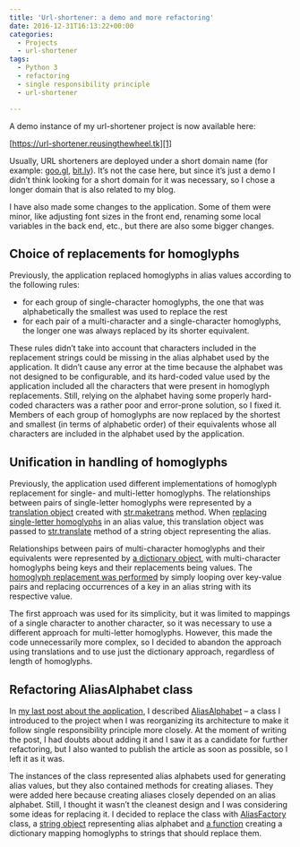 ```yaml
---
title: 'Url-shortener: a demo and more refactoring'
date: 2016-12-31T16:13:22+00:00
categories:
  - Projects
  - url-shortener
tags:
  - Python 3
  - refactoring
  - single responsibility principle
  - url-shortener

---
```

A demo instance of my url-shortener project is now available here:

[https://url-shortener.reusingthewheel.tk][1]

Usually, URL shorteners are deployed under a short domain name (for example: [goo.gl][2], [bit.ly][3]). It&#8217;s not the case here, but since it&#8217;s just a demo I didn&#8217;t think looking for a short domain for it was necessary, so I chose a longer domain that is also related to my blog.

I have also made some changes to the application. Some of them were minor, like adjusting font sizes in the front end, renaming some local variables in the back end, etc., but there are also some bigger changes.

<!--more-->

## Choice of replacements for homoglyphs

Previously, the application replaced homoglyphs in alias values according to the following rules:

  * for each group of single-character homoglyphs, the one that was alphabetically the smallest was used to replace the rest
  * for each pair of a multi-character and a single-character homoglyphs, the longer one was always replaced by its shorter equivalent.

These rules didn&#8217;t take into account that characters included in the replacement strings could be missing in the alias alphabet used by the application. It didn&#8217;t cause any error at the time because the alphabet was not designed to be configurable, and its hard-coded value used by the application included all the characters that were present in homoglyph replacements. Still, relying on the alphabet having some properly hard-coded characters was a rather poor and error-prone solution, so I fixed it. Members of each group of homoglyphs are now replaced by the shortest and smallest (in terms of alphabetic order) of their equivalents whose all characters are included in the alphabet used by the application.

## Unification in handling of homoglyphs

Previously, the application used different implementations of homoglyph replacement for single- and multi-letter homoglyphs. The relationships between pairs of single-letter homoglyphs were represented by a [translation object][4] created with [str.maketrans][5] method. When [replacing single-letter homoglyphs][6] in an alias value, this translation object was passed to [str.translate][7] method of a string object representing the alias.

Relationships between pairs of multi-character homoglyphs and their equivalents were represented by [a dictionary object][8], with multi-character homoglyphs being keys and their replacements being values. The [homoglyph replacement was performed][9] by simply looping over key-value pairs and replacing occurrences of a key in an alias string with its respective value.

The first approach was used for its simplicity, but it was limited to mappings of a single character to another character, so it was necessary to use a different approach for multi-letter homoglyphs. However, this made the code unnecessarily more complex, so I decided to abandon the approach using translations and to use just the dictionary approach, regardless of length of homoglyphs.

## Refactoring AliasAlphabet class

In [my last post about the application][10], I described [AliasAlphabet][11] &#8211; a class I introduced to the project when I was reorganizing its architecture to make it follow single responsibility principle more closely. At the moment of writing the post, I had doubts about adding it and I saw it as a candidate for further refactoring, but I also wanted to publish the article as soon as possible, so I left it as it was.

The instances of the class represented alias alphabets used for generating alias values, but they also contained methods for creating aliases. They were added here because creating aliases closely depended on an alias alphabet. Still, I thought it wasn&#8217;t the cleanest design and I was considering some ideas for replacing it. I decided to replace the class with [AliasFactory][12] class, a [string object][13] representing alias alphabet and [a function][14] creating a dictionary mapping homoglyphs to strings that should replace them.

 [1]: https://url-shortener.reusingthewheel.tk/
 [2]: https://goo.gl/
 [3]: https://bitly.com/
 [4]: https://github.com/piotr-rusin/url-shortener/blob/ee506ab166d3a170ee8790d33f20cf1ee88205a5/url_shortener/domain_and_persistence.py#L51
 [5]: https://docs.python.org/3/library/stdtypes.html#str.maketrans
 [6]: https://github.com/piotr-rusin/url-shortener/blob/ee506ab166d3a170ee8790d33f20cf1ee88205a5/url_shortener/domain_and_persistence.py#L191
 [7]: https://docs.python.org/3/library/stdtypes.html#str.translate
 [8]: https://github.com/piotr-rusin/url-shortener/blob/ee506ab166d3a170ee8790d33f20cf1ee88205a5/url_shortener/domain_and_persistence.py#L125
 [9]: https://github.com/piotr-rusin/url-shortener/blob/ee506ab166d3a170ee8790d33f20cf1ee88205a5/url_shortener/domain_and_persistence.py#L170
 [10]: /2016/12/changes-in-url-shortener/
 [11]: https://github.com/piotr-rusin/url-shortener/blob/ee506ab166d3a170ee8790d33f20cf1ee88205a5/url_shortener/domain_and_persistence.py#L35
 [12]: https://github.com/piotr-rusin/url-shortener/blob/0207eb20d118df9cf4139f55d9f0a9c8c0fa5b76/url_shortener/domain_and_persistence.py#L76
 [13]: https://github.com/piotr-rusin/url-shortener/blob/0207eb20d118df9cf4139f55d9f0a9c8c0fa5b76/url_shortener/domain_and_persistence.py#L118
 [14]: https://github.com/piotr-rusin/url-shortener/blob/0207eb20d118df9cf4139f55d9f0a9c8c0fa5b76/url_shortener/domain_and_persistence.py#L37
